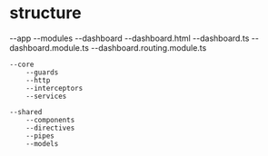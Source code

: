 # structure
--app
    --modules
        --dashboard
            --dashboard.html
            --dashboard.ts
            --dashboard.module.ts
            --dashboard.routing.module.ts

    --core
        --guards
        --http
        --interceptors
        --services
        
    --shared
        --components
        --directives
        --pipes
        --models               

